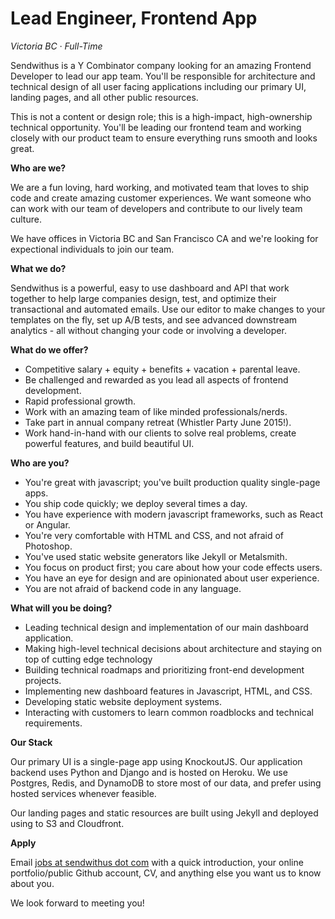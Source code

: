 Lead Engineer, Frontend App
===

_Victoria BC &middot; Full-Time_

Sendwithus is a Y Combinator company looking for an amazing Frontend Developer to lead our app team. You'll be responsible for architecture and technical design of all user facing applications including our primary UI, landing pages, and all other public resources.

This is not a content or design role; this is a high-impact, high-ownership technical opportunity. You'll be leading our frontend team and working closely with our product team to ensure everything runs smooth and looks great.

<!-- more -->



__Who are we?__

We are a fun loving, hard working, and motivated team that loves to ship code and create amazing customer experiences. We want someone who can work with our team of developers and contribute to our lively team culture.

We have offices in Victoria BC and San Francisco CA and we're looking for expectional individuals to join our team.



__What we do?__

Sendwithus is a powerful, easy to use dashboard and API that work together to help large companies design, test, and optimize
their transactional and automated emails. Use our editor to make changes to your templates on the fly, set up A/B
tests, and see advanced downstream analytics - all without changing your code or involving a developer.



__What do we offer?__

* Competitive salary + equity + benefits + vacation + parental leave.
* Be challenged and rewarded as you lead all aspects of frontend development.
* Rapid professional growth.
* Work with an amazing team of like minded professionals/nerds.
* Take part in annual company retreat (Whistler Party June 2015!).
* Work hand-in-hand with our clients to solve real problems, create powerful features, and build beautiful UI.



__Who are you?__

* You're great with javascript; you've built production quality single-page apps.
* You ship code quickly; we deploy several times a day.
* You have experience with modern javascript frameworks, such as React or Angular.
* You're very comfortable with HTML and CSS, and not afraid of Photoshop.
* You've used static website generators like Jekyll or Metalsmith.
* You focus on product first; you care about how your code effects users.
* You have an eye for design and are opinionated about user experience.
* You are not afraid of backend code in any language.



__What will you be doing?__

* Leading technical design and implementation of our main dashboard application.
* Making high-level technical decisions about architecture and staying on top of cutting edge technology
* Building technical roadmaps and prioritizing front-end development projects.
* Implementing new dashboard features in Javascript, HTML, and CSS.
* Developing static website deployment systems.
* Interacting with customers to learn common roadblocks and technical requirements.



__Our Stack__

Our primary UI is a single-page app using KnockoutJS. Our application backend uses Python and Django and is hosted on Heroku. We use Postgres, Redis, and DynamoDB to store most of our data, and prefer using hosted services whenever feasible.

Our landing pages and static resources are built using Jekyll and deployed using to S3 and Cloudfront.



__Apply__

Email [jobs at sendwithus dot com](mailto:jobs@sendwithus.com) with a quick introduction, your online portfolio/public Github account, CV, and anything else you want us to know about you.

We look forward to meeting you!
